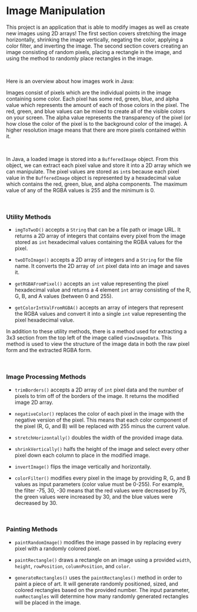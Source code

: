 
# Image Manipulation

This project is an application that is able to modify images as well as create new images using 2D arrays! The first section covers stretching the image horizontally, shrinking the image vertically, negating the color, applying a color filter, and inverting the image. The second section covers creating an image consisting of random pixels, placing a rectangle in the image, and using the method to randomly place rectangles in the image.

&nbsp;

Here is an overview about how images work in Java:

Images consist of pixels which are the individual points in the image containing some color. Each pixel has some red, green, blue, and alpha value which represents the amount of each of those colors in the pixel. The red, green, and blue values can be mixed to create all of the visible colors on your screen. The alpha value represents the transparency of the pixel (or how close the color of the pixel is to the background color of the image). A higher resolution image means that there are more pixels contained within it.

&nbsp;

In Java, a loaded image is stored into a `BufferedImage` object. From this object, we can extract each pixel value and store it into a 2D array which we can manipulate. The pixel values are stored as `int`s because each pixel value in the `BufferedImage` object is represented by a hexadecimal value which contains the red, green, blue, and alpha components. The maximum value of any of the RGBA values is 255 and the minimum is 0. 

&nbsp;

### Utility Methods

* `imgToTwoD()` accepts a `String` that can be a file path or image URL. It returns a 2D array of integers that contains every pixel from the image stored as `int` hexadecimal values containing the RGBA values for the pixel.

* `twoDToImage()` accepts a 2D array of integers and a `String` for the file name. It converts the 2D array of `int` pixel data into an image and saves it.

* `getRGBAFromPixel()` accepts an `int` value representing the pixel hexadecimal value and returns a 4 element `int` array consisting of the R, G, B, and A values (between 0 and 255).

* `getColorIntValFromRGBA()` accepts an array of integers that represent the RGBA values and convert it into a single `int` value representing the pixel hexadecimal value. 


In addition to these utility methods, there is a method used for extracting a 3x3 section from the top left of the image called `viewImageData`. This method is used to view the structure of the image data in both the raw pixel form and the extracted RGBA form.

&nbsp;

### Image Processing Methods 

* `trimBorders()` accepts a 2D array of `int` pixel data and the number of pixels to trim off of the borders of the image. It returns the modified image 2D array.

* `negativeColor()` replaces the color of each pixel in the image with the negative version of the pixel. This means that each color component of the pixel (R, G, and B) will be replaced with 255 minus the current value.

* `stretchHorizontally()` doubles the width of the provided image data.

* `shrinkVertically()` halfs the height of the image and select every other pixel down each column to place in the modified image. 

* `invertImage()` flips the image vertically and horizontally.

* `colorFilter()` modifies every pixel in the image by providing R, G, and B values as input parameters (color value must be 0-255). For example, the filter -75, 30, -30 means that the red values were decreased by 75, the green values were increased by 30, and the blue values were decreased by 30.

&nbsp;

### Painting Methods 

* `paintRandomImage()` modifies the image passed in by replacing every pixel with a randomly colored pixel.

* `paintRectangle()` draws a rectangle on an image using a provided `width`, `height`, `rowPosition`, `columnPosition`, and `color`.

* `generateRectangles()` uses the `paintRectangles()` method in order to paint a piece of art. It will generate randomly positioned, sized, and colored rectangles based on the provided number. The input parameter, `numRectangles` will determine how many randomly generated rectangles will be placed in the image.

